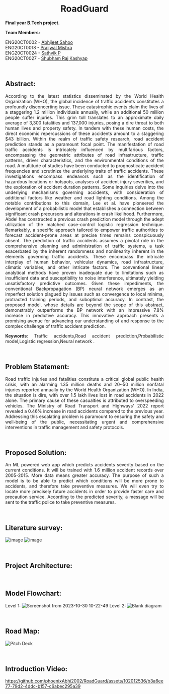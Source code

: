 <h1 align='center'>RoadGuard</h1>

**Final year B.Tech project.** 
<div align='left'>
  
**Team Members:**  <br>

ENG20CT0002 - <a href="https://github.com/phoenixAbhi2002">Abhijeet Sahoo</a>   <br>
ENG20CT0018 - <a href="https://github.com/prajjwal7834">Prajjwal Mishra</a>  <br>
ENG20CT0024 - <a href="https://github.com/satvik84">Sathvik P</a>  <br>
ENG20CT0027 - <a href="https://github.com/Shubhamrajkashyap09">Shubham Raj Kashyap</a>  <br>
</div>

<div align='justify'>

  <br><h2>**Abstract:**</h2>

According to the latest statistics disseminated by the World Health Organization (WHO),
the global incidence of traffic accidents constitutes a profoundly disconcerting issue.
These catastrophic events claim the lives of a staggering 1.2 million individuals annually,
while an additional 50 million people suffer injuries. This grim toll translates to an
approximate daily average of 3,300 fatalities and 137,000 injuries, posing a dire threat to
both human lives and property safety. In tandem with these human costs, the direct
economic repercussions of these accidents amount to a staggering $43 billion.
Within the realm of traffic safety research, road accident prediction stands as a paramount
focal point. The manifestation of road traffic accidents is intricately influenced by
multifarious factors, encompassing the geometric attributes of road infrastructure, traffic
patterns, driver characteristics, and the environmental conditions of the road. A
multitude of studies have been conducted to prognosticate accident frequencies and
scrutinize the underlying traits of traffic accidents. These investigations encompass
endeavors such as the identification of hazardous locations or hotspots, analyses of
accident injury severities, and the exploration of accident duration patterns. Some
inquiries delve into the underlying mechanisms governing accidents, with consideration
of additional factors like weather and road lighting conditions.
Among the notable contributions to this domain, Lee et al. have pioneered the
development of a probabilistic model that establishes a connection between significant
crash precursors and alterations in crash likelihood. Furthermore, Abdel has constructed
a previous crash prediction model through the adept utilization of the matched case-control logistic regression technique. Remarkably, a specific approach tailored to
empower traffic authorities to forecast accident-prone areas at precise times remains
conspicuously absent.
The prediction of traffic accidents assumes a pivotal role in the comprehensive planning
and administration of traffic systems, a task exacerbated by the inherent randomness and
nonlinearity inherent in the elements governing traffic accidents. These encompass the
intricate interplay of human behavior, vehicular dynamics, road infrastructure, climatic
variables, and other intricate factors. The conventional linear analytical methods have
proven inadequate due to limitations such as insufficient data and susceptibility to noise
interference, ultimately yielding unsatisfactory predictive outcomes.
Given these impediments, the conventional Backpropagation (BP) neural network
emerges as an imperfect solution plagued by issues such as convergence to local minima,
protracted training periods, and suboptimal accuracy. In contrast, the proposed model,
whose details are beyond the scope of this abstract, demonstrably outperforms the BP
network with an impressive 7.8% increase in predictive accuracy. This innovative
approach presents a promising avenue for advancing our understanding of and response
to the complex challenge of traffic accident prediction.

**Keywords**: Traffic accidents,Road accident prediction,Probabilistic model,Logistic
regression,Neural network .

<br><h2>**Problem Statement:**</h2>
Road traffic injuries and fatalities constitute a critical global public health crisis, with an alarming 1.35 million deaths and 20~50 million nonfatal injuries reported annually by the World Health Organization (WHO). In India, the situation is dire, with over 1.5 lakh lives lost in road accidents in 2022 alone. The primary cause of these casualties is attributed to overspeeding vehicles. The Ministry of Road Transport and Highways' 2022 report revealed a 0.46% increase in road accidents compared to the previous year. Addressing this escalating problem is paramount to ensuring the safety and well-being of the public, necessitating urgent and comprehensive interventions in traffic management and safety protocols.

<br><h2>**Proposed Solution:**</h2>
An ML powered web app which predicts accidents severity based on the current conditions. It will be trained with 1.6 million accident records over 2005-2015. More data means greater accuracy. The purpose of such a model is to be able to predict which conditions will be more prone to accidents, and therefore take preventive measures. We will even try to locate more precisely future accidents in order to provide faster care and precaution service. According to the predicted severity, a message will be sent to the traffic police to take preventive measures.

<br><h2>**Literature survey:**</h2>
![image](https://github.com/phoenixAbhi2002/RoadGuard/assets/101796438/4ca78f60-3e25-40cb-adac-3c9ea71f514b)
![image](https://github.com/phoenixAbhi2002/RoadGuard/assets/101796438/75e3370b-a64b-499f-a09b-a10487a9fe53)
</div>

<br><h2>**Project Architecture:**</h2>



<br><h2>**Model Flowchart:**</h2>
Level 1:
![Screenshot from 2023-10-30 10-22-49](https://github.com/phoenixAbhi2002/RoadGuard/assets/92420934/5a947ccd-724d-4489-876d-63eefaee4ea1)
Level 2:
![Blank diagram](https://github.com/phoenixAbhi2002/RoadGuard/assets/80543543/d7203e64-2edc-46ae-8591-ac109e678dc9)

<br><h2>**Road Map:**</h2>

![Pitch Deck](https://github.com/phoenixAbhi2002/RoadGuard/assets/102012536/81720fe4-7260-4f92-b17c-7f502c7a87a4)

<br><h2>**Introduction Video:**</h2>

https://github.com/phoenixAbhi2002/RoadGuard/assets/102012536/b3a6ee77-79d2-4ddc-b157-c6abec295a39

